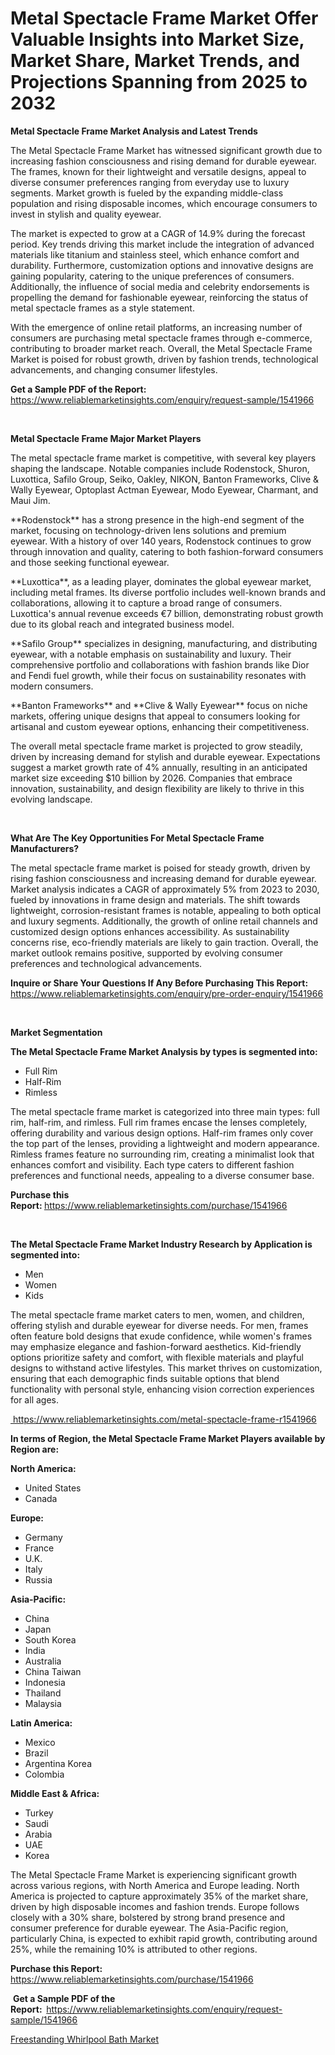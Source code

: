 <p><h1>Metal Spectacle Frame Market Offer Valuable Insights into Market Size, Market Share, Market Trends, and Projections Spanning from 2025 to 2032</h1></p><p><strong>Metal Spectacle Frame Market Analysis and Latest Trends</strong></p>
<p><p>The Metal Spectacle Frame Market has witnessed significant growth due to increasing fashion consciousness and rising demand for durable eyewear. The frames, known for their lightweight and versatile designs, appeal to diverse consumer preferences ranging from everyday use to luxury segments. Market growth is fueled by the expanding middle-class population and rising disposable incomes, which encourage consumers to invest in stylish and quality eyewear.</p><p>The market is expected to grow at a CAGR of 14.9% during the forecast period. Key trends driving this market include the integration of advanced materials like titanium and stainless steel, which enhance comfort and durability. Furthermore, customization options and innovative designs are gaining popularity, catering to the unique preferences of consumers. Additionally, the influence of social media and celebrity endorsements is propelling the demand for fashionable eyewear, reinforcing the status of metal spectacle frames as a style statement.</p><p>With the emergence of online retail platforms, an increasing number of consumers are purchasing metal spectacle frames through e-commerce, contributing to broader market reach. Overall, the Metal Spectacle Frame Market is poised for robust growth, driven by fashion trends, technological advancements, and changing consumer lifestyles.</p></p>
<p><strong>Get a Sample PDF of the Report:&nbsp;</strong> <a href="https://www.reliablemarketinsights.com/enquiry/request-sample/1541966?utm_campaign=3295&utm_medium=2&utm_source=Github&utm_content=ia&utm_term=05042025&utm_id=metal-spectacle-frame">https://www.reliablemarketinsights.com/enquiry/request-sample/1541966</a></p>
<p>&nbsp;</p>
<p><strong>Metal Spectacle Frame Major Market Players</strong></p>
<p><p>The metal spectacle frame market is competitive, with several key players shaping the landscape. Notable companies include Rodenstock, Shuron, Luxottica, Safilo Group, Seiko, Oakley, NIKON, Banton Frameworks, Clive & Wally Eyewear, Optoplast Actman Eyewear, Modo Eyewear, Charmant, and Maui Jim.</p><p>**Rodenstock** has a strong presence in the high-end segment of the market, focusing on technology-driven lens solutions and premium eyewear. With a history of over 140 years, Rodenstock continues to grow through innovation and quality, catering to both fashion-forward consumers and those seeking functional eyewear. </p><p>**Luxottica**, as a leading player, dominates the global eyewear market, including metal frames. Its diverse portfolio includes well-known brands and collaborations, allowing it to capture a broad range of consumers. Luxottica's annual revenue exceeds €7 billion, demonstrating robust growth due to its global reach and integrated business model.</p><p>**Safilo Group** specializes in designing, manufacturing, and distributing eyewear, with a notable emphasis on sustainability and luxury. Their comprehensive portfolio and collaborations with fashion brands like Dior and Fendi fuel growth, while their focus on sustainability resonates with modern consumers. </p><p>**Banton Frameworks** and **Clive & Wally Eyewear** focus on niche markets, offering unique designs that appeal to consumers looking for artisanal and custom eyewear options, enhancing their competitiveness.</p><p>The overall metal spectacle frame market is projected to grow steadily, driven by increasing demand for stylish and durable eyewear. Expectations suggest a market growth rate of 4% annually, resulting in an anticipated market size exceeding $10 billion by 2026. Companies that embrace innovation, sustainability, and design flexibility are likely to thrive in this evolving landscape.</p></p>
<p>&nbsp;</p>
<p><strong>What Are The Key Opportunities For Metal Spectacle Frame Manufacturers?</strong></p>
<p><p>The metal spectacle frame market is poised for steady growth, driven by rising fashion consciousness and increasing demand for durable eyewear. Market analysis indicates a CAGR of approximately 5% from 2023 to 2030, fueled by innovations in frame design and materials. The shift towards lightweight, corrosion-resistant frames is notable, appealing to both optical and luxury segments. Additionally, the growth of online retail channels and customized design options enhances accessibility. As sustainability concerns rise, eco-friendly materials are likely to gain traction. Overall, the market outlook remains positive, supported by evolving consumer preferences and technological advancements.</p></p>
<p><strong>Inquire or Share Your Questions If Any Before Purchasing This Report:</strong> <a href="https://www.reliablemarketinsights.com/enquiry/pre-order-enquiry/1541966?utm_campaign=3295&utm_medium=2&utm_source=Github&utm_content=ia&utm_term=05042025&utm_id=metal-spectacle-frame">https://www.reliablemarketinsights.com/enquiry/pre-order-enquiry/1541966</a></p>
<p>&nbsp;</p>
<p><strong>Market Segmentation</strong></p>
<p><strong>The Metal Spectacle Frame Market Analysis by types is segmented into:</strong></p>
<p><ul><li>Full Rim</li><li>Half-Rim</li><li>Rimless</li></ul></p>
<p><p>The metal spectacle frame market is categorized into three main types: full rim, half-rim, and rimless. Full rim frames encase the lenses completely, offering durability and various design options. Half-rim frames only cover the top part of the lenses, providing a lightweight and modern appearance. Rimless frames feature no surrounding rim, creating a minimalist look that enhances comfort and visibility. Each type caters to different fashion preferences and functional needs, appealing to a diverse consumer base.</p></p>
<p><strong>Purchase this Report:&nbsp;</strong><a href="https://www.reliablemarketinsights.com/purchase/1541966?utm_campaign=3295&utm_medium=2&utm_source=Github&utm_content=ia&utm_term=05042025&utm_id=metal-spectacle-frame">https://www.reliablemarketinsights.com/purchase/1541966</a></p>
<p>&nbsp;</p>
<p><strong>The Metal Spectacle Frame Market Industry Research by Application is segmented into:</strong></p>
<p><ul><li>Men</li><li>Women</li><li>Kids</li></ul></p>
<p><p>The metal spectacle frame market caters to men, women, and children, offering stylish and durable eyewear for diverse needs. For men, frames often feature bold designs that exude confidence, while women's frames may emphasize elegance and fashion-forward aesthetics. Kid-friendly options prioritize safety and comfort, with flexible materials and playful designs to withstand active lifestyles. This market thrives on customization, ensuring that each demographic finds suitable options that blend functionality with personal style, enhancing vision correction experiences for all ages.</p></p>
<p><a href="https://www.reliablemarketinsights.com/metal-spectacle-frame-r1541966?utm_campaign=3295&utm_medium=2&utm_source=Github&utm_content=ia&utm_term=05042025&utm_id=metal-spectacle-frame">&nbsp;https://www.reliablemarketinsights.com/metal-spectacle-frame-r1541966</a></p>
<p><strong>In terms of Region, the Metal Spectacle Frame Market Players available by Region are:</strong></p>
<p>
    <p> <strong> North America: </strong>
        <ul>
            <li>United States</li>
            <li>Canada</li>
        </ul>
        </p> 
    <p> <strong> Europe: </strong>
        <ul>
            <li>Germany</li>
            <li>France</li>
            <li>U.K.</li>
            <li>Italy</li>
            <li>Russia</li>
        </ul>
        </p> 
    <p> <strong> Asia-Pacific: </strong>
        <ul>
            <li>China</li>
            <li>Japan</li>
            <li>South Korea</li>
            <li>India</li>
            <li>Australia</li>
            <li>China Taiwan</li>
            <li>Indonesia</li>
            <li>Thailand</li>
            <li>Malaysia</li>
        </ul>
        </p> 
    <p> <strong> Latin America: </strong>
        <ul>
            <li>Mexico</li>
            <li>Brazil</li>
            <li>Argentina Korea</li>
            <li>Colombia</li>
        </ul>
        </p> 
    <p> <strong> Middle East & Africa: </strong>
        <ul>
            <li>Turkey</li>
            <li>Saudi</li>
            <li>Arabia</li>
            <li>UAE</li>
            <li>Korea</li>
        </ul>
    </p>
    </p>
<p><p>The Metal Spectacle Frame Market is experiencing significant growth across various regions, with North America and Europe leading. North America is projected to capture approximately 35% of the market share, driven by high disposable incomes and fashion trends. Europe follows closely with a 30% share, bolstered by strong brand presence and consumer preference for durable eyewear. The Asia-Pacific region, particularly China, is expected to exhibit rapid growth, contributing around 25%, while the remaining 10% is attributed to other regions.</p></p>
<p><strong>Purchase this Report: </strong><a href="https://www.reliablemarketinsights.com/purchase/1541966?utm_campaign=3295&utm_medium=2&utm_source=Github&utm_content=ia&utm_term=05042025&utm_id=metal-spectacle-frame">https://www.reliablemarketinsights.com/purchase/1541966</a></p>
<p>&nbsp;<strong>Get a Sample PDF of the Report:&nbsp;&nbsp;</strong><a href="https://www.reliablemarketinsights.com/enquiry/request-sample/1541966?utm_campaign=3295&utm_medium=2&utm_source=Github&utm_content=ia&utm_term=05042025&utm_id=metal-spectacle-frame">https://www.reliablemarketinsights.com/enquiry/request-sample/1541966</a></p>
<p><strong></strong></p>
<p><p><a href="https://github.com/huelarnzeba29/Market-Research-Report-List-1/blob/main/freestanding-whirlpool-bath-market.md?utm_campaign=3295&utm_medium=2&utm_source=Github&utm_content=ia&utm_term=05042025&utm_id=metal-spectacle-frame">Freestanding Whirlpool Bath Market</a></p></p>